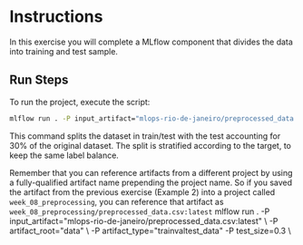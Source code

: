 # Instructions
In this exercise you will complete a MLflow component that divides the data into training and 
test sample.

## Run Steps

To run the project, execute the script:

```bash
mlflow run . -P input_artifact="mlops-rio-de-janeiro/preprocessed_data.csv:latest" -P artifact_root="data" -P artifact_type="trainvaltest_data" -P test_size=0.3
```
This command splits the dataset in train/test with the test accounting for 30% of the original
dataset. The split is stratified according to the target, to keep the same label balance.

Remember that you can reference artifacts from a different project by using a fully-qualified
artifact name prepending the project name. So if you saved the artifact from the previous exercise
(Example 2) into a project called ``week_08_preprocessing``, you can reference that artifact as 
``week_08_preprocessing/preprocessed_data.csv:latest``
mlflow run . -P input_artifact="mlops-rio-de-janeiro/preprocessed_data.csv:latest" \ -P artifact_root="data" \ -P artifact_type="trainvaltest_data" \-P test_size=0.3 \